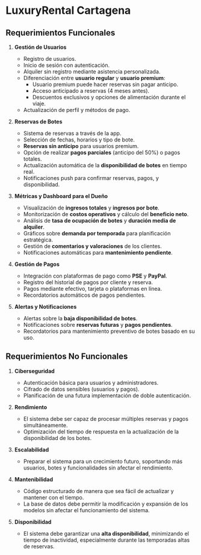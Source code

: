 # **LuxuryRental Cartagena**

## **Requerimientos Funcionales**

1. **Gestión de Usuarios**
   - Registro de usuarios.
   - Inicio de sesión con autenticación.
   - Alquiler sin registro mediante asistencia personalizada.
   - Diferenciación entre **usuario regular** y **usuario premium**:
     - Usuario premium puede hacer reservas sin pagar anticipo.
     - Acceso anticipado a reservas (4 meses antes).
     - Descuentos exclusivos y opciones de alimentación durante el viaje.
   - Actualización de perfil y métodos de pago.

2. **Reservas de Botes**
   - Sistema de reservas a través de la app.
   - Selección de fechas, horarios y tipo de bote.
   - **Reservas sin anticipo** para usuarios premium.
   - Opción de realizar **pagos parciales** (anticipo del 50%) o pagos totales.
   - Actualización automática de la **disponibilidad de botes** en tiempo real.
   - Notificaciones push para confirmar reservas, pagos, y disponibilidad.

3. **Métricas y Dashboard para el Dueño**
   - Visualización de **ingresos totales** y **ingresos por bote**.
   - Monitorización de **costos operativos** y cálculo del **beneficio neto**.
   - Análisis de **tasa de ocupación de botes** y **duración media de alquiler**.
   - Gráficos sobre **demanda por temporada** para planificación estratégica.
   - Gestión de **comentarios y valoraciones** de los clientes.
   - Notificaciones automáticas para **mantenimiento pendiente**.

4. **Gestión de Pagos**
   - Integración con plataformas de pago como **PSE** y **PayPal**.
   - Registro del historial de pagos por cliente y reserva.
   - Pagos mediante efectivo, tarjeta o plataformas en línea.
   - Recordatorios automáticos de pagos pendientes.

5. **Alertas y Notificaciones**
   - Alertas sobre la **baja disponibilidad de botes**.
   - Notificaciones sobre **reservas futuras** y **pagos pendientes**.
   - Recordatorios para mantenimiento preventivo de botes basado en su uso.

## **Requerimientos No Funcionales**

1. **Ciberseguridad**
   - Autenticación básica para usuarios y administradores.
   - Cifrado de datos sensibles (usuarios y pagos).
   - Planificación de una futura implementación de doble autenticación.

2. **Rendimiento**
   - El sistema debe ser capaz de procesar múltiples reservas y pagos simultáneamente.
   - Optimización del tiempo de respuesta en la actualización de la disponibilidad de los botes.

3. **Escalabilidad**
   - Preparar el sistema para un crecimiento futuro, soportando más usuarios, botes y funcionalidades sin afectar el rendimiento.

4. **Mantenibilidad**
   - Código estructurado de manera que sea fácil de actualizar y mantener con el tiempo.
   - La base de datos debe permitir la modificación y expansión de los modelos sin afectar el funcionamiento del sistema.

5. **Disponibilidad**
   - El sistema debe garantizar una **alta disponibilidad**, minimizando el tiempo de inactividad, especialmente durante las temporadas altas de reservas.


